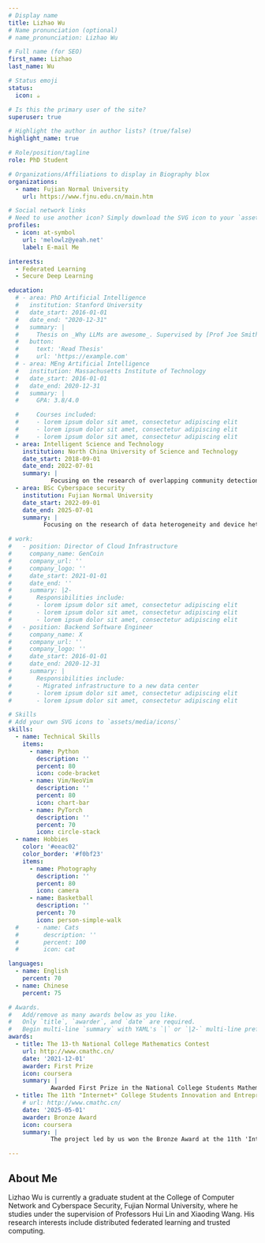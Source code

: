 ```yaml
---
# Display name
title: Lizhao Wu
# Name pronunciation (optional)
# name_pronunciation: Lizhao Wu

# Full name (for SEO)
first_name: Lizhao
last_name: Wu

# Status emoji
status:
  icon: ☕️

# Is this the primary user of the site?
superuser: true

# Highlight the author in author lists? (true/false)
highlight_name: true

# Role/position/tagline
role: PhD Student

# Organizations/Affiliations to display in Biography blox
organizations:
  - name: Fujian Normal University
    url: https://www.fjnu.edu.cn/main.htm

# Social network links
# Need to use another icon? Simply download the SVG icon to your `assets/media/icons/` folder.
profiles:
  - icon: at-symbol
    url: 'melowlz@yeah.net'
    label: E-mail Me

interests:
  - Federated Learning
  - Secure Deep Learning

education:
  # - area: PhD Artificial Intelligence
  #   institution: Stanford University
  #   date_start: 2016-01-01
  #   date_end: "2020-12-31"
  #   summary: |
  #     Thesis on _Why LLMs are awesome_. Supervised by [Prof Joe Smith](https://example.com). Presented papers at 5 IEEE conferences with the contributions being published in 2 Springer journals.
  #   button:
  #     text: 'Read Thesis'
  #     url: 'https://example.com'
  # - area: MEng Artificial Intelligence
  #   institution: Massachusetts Institute of Technology
  #   date_start: 2016-01-01
  #   date_end: 2020-12-31
  #   summary: |
  #     GPA: 3.8/4.0

  #     Courses included:
  #     - lorem ipsum dolor sit amet, consectetur adipiscing elit
  #     - lorem ipsum dolor sit amet, consectetur adipiscing elit
  #     - lorem ipsum dolor sit amet, consectetur adipiscing elit
  - area: Intelligent Science and Technology
    institution: North China University of Science and Technology
    date_start: 2018-09-01
    date_end: 2022-07-01
    summary: |
            Focusing on the research of overlapping community detection in complex networks, supervised by [Prof Chunying Zhang](https://ieeexplore.ieee.org/author/37086945415). One paper has been published at a conference hosted by the China Computer Federation (CCF).
  - area: BSc Cyberspace security
    institution: Fujian Normal University
    date_start: 2022-09-01
    date_end: 2025-07-01
    summary: |
          Focusing on the research of data heterogeneity and device heterogeneity issues in federated learning, under the supervision of [Prof Hui Lin](https://ieeexplore.ieee.org/author/37633721200) and [Prof Xiaoding Wang](https://ieeexplore.ieee.org/author/37088446734). A total of 11 papers have been published (including 2 papers in CCF A and Sci-1  journals).

# work:
#   - position: Director of Cloud Infrastructure
#     company_name: GenCoin
#     company_url: ''
#     company_logo: ''
#     date_start: 2021-01-01
#     date_end: ''
#     summary: |2-
#       Responsibilities include:
#       - lorem ipsum dolor sit amet, consectetur adipiscing elit
#       - lorem ipsum dolor sit amet, consectetur adipiscing elit
#       - lorem ipsum dolor sit amet, consectetur adipiscing elit
#   - position: Backend Software Engineer
#     company_name: X
#     company_url: ''
#     company_logo: ''
#     date_start: 2016-01-01
#     date_end: 2020-12-31
#     summary: |
#       Responsibilities include:
#       - Migrated infrastructure to a new data center
#       - lorem ipsum dolor sit amet, consectetur adipiscing elit
#       - lorem ipsum dolor sit amet, consectetur adipiscing elit

# Skills
# Add your own SVG icons to `assets/media/icons/`
skills:
  - name: Technical Skills
    items:
      - name: Python
        description: ''
        percent: 80
        icon: code-bracket
      - name: Vim/NeoVim
        description: ''
        percent: 80
        icon: chart-bar
      - name: PyTorch
        description: ''
        percent: 70
        icon: circle-stack
  - name: Hobbies
    color: '#eeac02'
    color_border: '#f0bf23'
    items:
      - name: Photography
        description: ''
        percent: 80
        icon: camera
      - name: Basketball
        description: ''
        percent: 70
        icon: person-simple-walk
  #     - name: Cats
  #       description: ''
  #       percent: 100
  #       icon: cat

languages:
  - name: English
    percent: 70
  - name: Chinese
    percent: 75

# Awards.
#   Add/remove as many awards below as you like.
#   Only `title`, `awarder`, and `date` are required.
#   Begin multi-line `summary` with YAML's `|` or `|2-` multi-line prefix and indent 2 spaces below.
awards:
  - title: The 13-th National College Mathematics Contest
    url: http://www.cmathc.cn/
    date: '2021-12-01'
    awarder: First Prize
    icon: coursera
    summary: |
            Awarded First Prize in the National College Students Mathematics Competition (Non-Mathematics Category), demonstrating proficiency in advanced mathematics, probability theory, linear algebra, and related disciplines.
  - title: The 11th "Internet+" College Students Innovation and Entrepreneurship Competition of Fujian Normal University
    # url: http://www.cmathc.cn/
    date: '2025-05-01'
    awarder: Bronze Award
    icon: coursera
    summary: |
            The project led by us won the Bronze Award at the 11th 'Internet+' College Students Innovation and Entrepreneurship Competition of Fujian Normal University. The research topic focused on Trustworthy Federated Learning in the Industrial Internet.

---
```


## About Me
Lizhao Wu is currently a graduate student at the College of Computer Network and Cyberspace Security, Fujian Normal University, where he studies under the supervision of Professors Hui Lin and Xiaoding Wang. His research interests include distributed federated learning and trusted computing.

